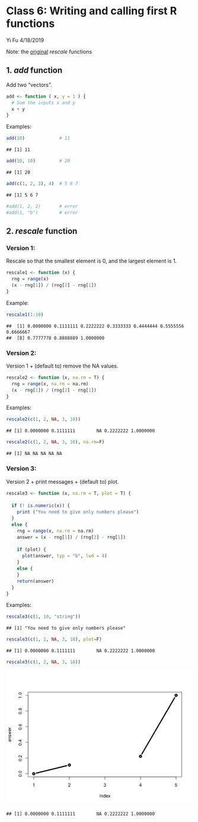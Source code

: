 Class 6: Writing and calling first R functions
================
Yi Fu
4/18/2019

Note: the [original](https://tinyurl.com/rescale-R) *rescale* functions

## 1\. *add* function

Add two “vectors”.

``` r
add <- function ( x, y = 1 ) {
  # Sum the inputs x and y
  x + y
}
```

Examples:

``` r
add(10)             # 11
```

    ## [1] 11

``` r
add(10, 10)         # 20
```

    ## [1] 20

``` r
add(c(1, 2, 3), 4)  # 5 6 7
```

    ## [1] 5 6 7

``` r
#add(1, 2, 2)       # error
#add(1, "b")        # error
```

## 2\. *rescale* function

### Version 1:

Rescale so that the smallest element is 0, and the largest element is 1.

``` r
rescale1 <- function (x) {
  rng = range(x)
  (x - rng[1]) / (rng[2] - rng[1])
}
```

Example:

``` r
rescale1(1:10)
```

    ##  [1] 0.0000000 0.1111111 0.2222222 0.3333333 0.4444444 0.5555556 0.6666667
    ##  [8] 0.7777778 0.8888889 1.0000000

### Version 2:

Version 1 + (default to) remove the NA values.

``` r
rescale2 <- function (x, na.rm = T) {
  rng = range(x, na.rm = na.rm)
  (x - rng[1]) / (rng[2] - rng[1])
}
```

Examples:

``` r
rescale2(c(1, 2, NA, 3, 10))
```

    ## [1] 0.0000000 0.1111111        NA 0.2222222 1.0000000

``` r
rescale2(c(1, 2, NA, 3, 10), na.rm=F)
```

    ## [1] NA NA NA NA NA

### Version 3:

Version 2 + print messages + (default to) plot.

``` r
rescale3 <- function (x, na.rm = T, plot = T) {
  
  if (! is.numeric(x)) {
    print ("You need to give only numbers please")
  }
  else {
    rng = range(x, na.rm = na.rm)
    answer = (x - rng[1]) / (rng[2] - rng[1])
  
    if (plot) {
      plot(answer, typ = "b", lwd = 4)
    }
    else {
    }
    return(answer)
  }
}
```

Examples:

``` r
rescale3(c(1, 10, "string"))
```

    ## [1] "You need to give only numbers please"

``` r
rescale3(c(1, 2, NA, 3, 10), plot=F)
```

    ## [1] 0.0000000 0.1111111        NA 0.2222222 1.0000000

``` r
rescale3(c(1, 2, NA, 3, 10))
```

![](class06_files/figure-gfm/unnamed-chunk-8-1.png)<!-- -->

    ## [1] 0.0000000 0.1111111        NA 0.2222222 1.0000000
